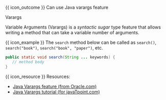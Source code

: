 <span id="prereqs"></span>

<span id="outcomes">{{ icon_outcome }} Can use Java varargs feature</span>

<span id="title">Varargs</span>

<div id="body">

Variable Arguments (Varargs) is a _syntactic sugar_ type feature that allows writing a method that can take a variable number of arguments.

<box>

{{ icon_example }} The `search` method below can be called as `search()`, `search("book")`, `search("book", "paper")`, etc.
```java
public static void search(String ... keywords) {
   // method body
}
```
</box>

{{ icon_resource }} Resources:
* [Java Varargs feature (from Oracle.com)](http://docs.oracle.com/javase/1.5.0/docs/guide/language/varargs.html)
* [Java Varargs tutorial (for javaTpoint.com)](https://www.javatpoint.com/varargs)

</div>

<div id="extras">
</div>